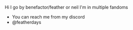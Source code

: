  Hi I go by benefactor/feather or neil
 I'm in multiple fandoms

- You can reach me from my discord
- @featherdays

<!---
BENEFACTORAUTO/BENEFACTORAUTO is a ✨ special ✨ repository because its `README.md` (this file) appears on your GitHub profile.
You can click the Preview link to take a look at your changes.
--->
